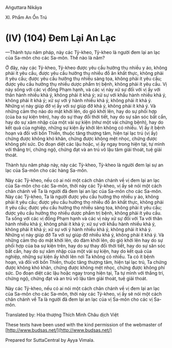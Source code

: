  

Aṅguttara Nikāya

XI. Phẩm An Ổn Trú

# (IV) (104) Ðem Lại An Lạc

—Thành tựu năm pháp, này các Tỷ-kheo, Tỷ-kheo là người đem lại an lạc của Sa-môn cho các Sa-môn. Thế nào là năm?

Ở đây, này các Tỷ-kheo, Tỷ-kheo được yêu cầu hưởng thụ nhiều y áo, không phải ít yêu cầu, được yêu cầu hưởng thụ nhiều đồ ăn khất thực, không phải ít yêu cầu; được yêu cầu hưởng thụ nhiều sàng tọa, không phải ít yêu cầu; được yêu cầu hưởng thụ nhiều dược phẩm trị bệnh, không phải ít yêu cầu. Vị này sống với các vị đồng Phạm hạnh, và các vị này xử sự đối với vị ấy với thân hành nhiều khả ý, không phải ít khả ý; xử sự với khẩu hành nhiều khả ý, không phải ít khả ý; xử sự với ý hành nhiều khả ý, không phải ít khả ý. Những vị này giúp đỡ vị ấy với sự giúp đỡ khả ý, không phải ít khả ý. Và những cảm thọ nào do mật khởi lên, do gió khởi lên, hay do sự phối hợp (của ba sự kiện trên), hay do sự thay đổi thời tiết, hay do sự săn sóc bất cẩn, hay do sự xâm nhập của một vài sự kiện (như một vài chứng bệnh), hay do kết quả của nghiệp, những sự kiện ấy khởi lên không có nhiều. Vị ấy ít bệnh hoạn và đối với bốn Thiền, thuộc tăng thượng tâm, hiện tại lạc trú (vị ấy) chứng được không khó khăn, chứng được không mệt nhọc, chứng được không phí sức. Do đoạn diệt các lậu hoặc, vị ấy ngay trong hiện tại, tự mình với thắng trí, chứng ngộ, chứng đạt và an trú vô lậu tâm giải thoát, tuệ giải thoát.

Thành tựu năm pháp này, này các Tỷ-kheo, Tỷ-kheo là người đem lại sự an lạc của Sa-môn cho các hàng Sa-môn.

Này các Tỷ-kheo, nếu có ai nói một cách chân chánh về vị đem lại an lạc của Sa-môn cho các Sa-môn, thời này các Tỷ-kheo, vị ấy sẽ nói một cách chân chánh về Ta là người đã đem lại an lạc của Sa-môn cho các Sa-môn. Này các Tỷ-kheo, Ta là người được yêu cầu hưởng thọ nhiều y áo, không phải ít yêu cầu; được yêu cầu hưởng thọ nhiều đồ ăn khất thực, không phải ít yêu cầu; được yêu cầu hưởng thọ nhiều sàng tọa, không phải ít yêu cầu; được yêu cầu hưởng thọ nhiều dược phẩm trị bệnh, không phải ít yêu cầu. Ta sống với các vị đồng Phạm hạnh và các vị này xử sự đối với Ta với thân hành nhiều khả ý, không phải ít khả ý; xử sự với khẩu hành nhiều khả ý, không phải ít khả ý; xử sự với ý hành nhiều khả ý, không phải ít khả ý. Những vị này giúp đỡ Ta với sự giúp đỡ nhiều khả ý, không phải ít khả ý. Và những cảm thọ do mật khởi lên, do đàm khởi lên, do gió khởi lên hay do sự phối hợp của ba sự kiện trên, hay do sự thay đổi thời tiết, hay do sự săn sóc bất cẩn, hay do sự xâm nhập của một vài sự kiện, hay do kết quả của nghiệp, những sự kiện ấy khởi lên nơi Ta không có nhiều. Ta có ít bệnh hoạn, và đối với bốn Thiền, thuộc tăng thượng tâm, hiện tại lạc trú, Ta chứng được không khó khăn, chứng được không mệt nhọc, chứng được không phí sức. Do đoạn diệt các lậu hoặc ngay trong hiện tại, Ta tự mình với thắng trí, chứng ngộ, chứng đạt và an trú vô lậu tâm giải thoát, tuệ giải thoát.

Này các Tỷ-kheo, nếu có ai nói một cách chân chánh về vị đem lại an lạc của Sa-môn cho các Sa-môn, thời này các Tỷ-kheo, vị ấy sẽ nói một cách chân chánh về Ta là người đã đem lại an lạc của vị Sa-môn cho các vị Sa-môn.

Translated by: Hòa thượng Thích Minh Châu dịch Việt

These texts have been used with the kind permission of the webmaster of [http://www.budsas.net/](http://www.budsas.net/)

Prepared for SuttaCentral by Ayya Vimala.